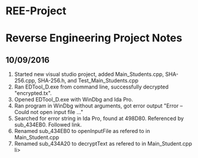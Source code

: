 # REE-Project
<h1>Reverse Engineering Project Notes</h1>
<h2>10/09/2016</h2>
<ol>
<li>Started new visual studio project, added Main_Students.cpp, SHA-256.cpp, SHA-256.h, and Test_Main_Students.cpp</li>
<li>Ran EDTool_D.exe from command line, successfully decrypted "encrypted.tx".</li>
<li>Opened EDTool_D.exe with WinDbg and Ida Pro.</li>
<li>Ran program in WinDbg without arguments, got error output "Error – Could not open input file ..."</li>
<li>Searched for error string in Ida Pro, found at 498D80.  Referenced by sub_434EB0.  Followed link.</li>
<li>Renamed sub_434EB0 to openInputFile as refered to in Main_Student.cpp</li>
<li>Renamed sub_434A20 to decryptText as refered to in Main_Student.cpp</li>li>
</ol>
